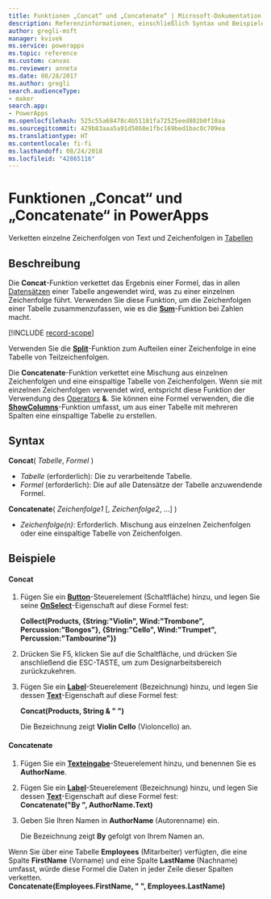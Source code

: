 ```yaml
---
title: Funktionen „Concat“ und „Concatenate“ | Microsoft-Dokumentation
description: Referenzinformationen, einschließlich Syntax und Beispielen, für die Funktionen „Concat“ und „Concatenate“ in PowerApps
author: gregli-msft
manager: kvivek
ms.service: powerapps
ms.topic: reference
ms.custom: canvas
ms.reviewer: anneta
ms.date: 08/28/2017
ms.author: gregli
search.audienceType:
- maker
search.app:
- PowerApps
ms.openlocfilehash: 525c55a68478c4b51181fa72525eed802b0f10aa
ms.sourcegitcommit: 429b83aaa5a91d5868e1fbc169bed1bac0c709ea
ms.translationtype: HT
ms.contentlocale: fi-fi
ms.lasthandoff: 08/24/2018
ms.locfileid: "42865116"
---
```

# <a name="concat-and-concatenate-functions-in-powerapps"></a>Funktionen „Concat“ und „Concatenate“ in PowerApps
Verketten einzelne Zeichenfolgen von Text und Zeichenfolgen in [Tabellen](../working-with-tables.md)

## <a name="description"></a>Beschreibung
Die **Concat**-Funktion verkettet das Ergebnis einer Formel, das in allen [Datensätzen](../working-with-tables.md#records) einer Tabelle angewendet wird, was zu einer einzelnen Zeichenfolge führt. Verwenden Sie diese Funktion, um die Zeichenfolgen einer Tabelle zusammenzufassen, wie es die **[Sum](function-aggregates.md)**-Funktion bei Zahlen macht.

[!INCLUDE [record-scope](../../../includes/record-scope.md)]

Verwenden Sie die **[Split](function-split.md)**-Funktion zum Aufteilen einer Zeichenfolge in eine Tabelle von Teilzeichenfolgen.

Die **Concatenate**-Funktion verkettet eine Mischung aus einzelnen Zeichenfolgen und eine einspaltige Tabelle von Zeichenfolgen. Wenn sie mit einzelnen Zeichenfolgen verwendet wird, entspricht diese Funktion der Verwendung des [Operators](operators.md) **&**. Sie können eine Formel verwenden, die die **[ShowColumns](function-table-shaping.md)**-Funktion umfasst, um aus einer Tabelle mit mehreren Spalten eine einspaltige Tabelle zu erstellen.

## <a name="syntax"></a>Syntax
**Concat**( *Tabelle*, *Formel* )

* *Tabelle* (erforderlich):  Die zu verarbeitende Tabelle.
* *Formel* (erforderlich):  Die auf alle Datensätze der Tabelle anzuwendende Formel.

**Concatenate**( *Zeichenfolge1* [, *Zeichenfolge2*, ...] )

* *Zeichenfolge(n)*: Erforderlich.  Mischung aus einzelnen Zeichenfolgen oder eine einspaltige Tabelle von Zeichenfolgen.

## <a name="examples"></a>Beispiele
#### <a name="concat"></a>Concat
1. Fügen Sie ein **[Button](../controls/control-button.md)**-Steuerelement (Schaltfläche) hinzu, und legen Sie seine **[OnSelect](../controls/properties-core.md)**-Eigenschaft auf diese Formel fest:
   
    **Collect(Products, {String:"Violin", Wind:"Trombone", Percussion:"Bongos"}, {String:"Cello", Wind:"Trumpet", Percussion:"Tambourine"})**
2. Drücken Sie F5, klicken Sie auf die Schaltfläche, und drücken Sie anschließend die ESC-TASTE, um zum Designarbeitsbereich zurückzukehren.
3. Fügen Sie ein **[Label](../controls/control-text-box.md)**-Steuerelement (Bezeichnung) hinzu, und legen Sie dessen **[Text](../controls/properties-core.md)**-Eigenschaft auf diese Formel fest:
   
    **Concat(Products, String & " ")**
   
    Die Bezeichnung zeigt **Violin Cello** (Violoncello) an.

#### <a name="concatenate"></a>Concatenate
1. Fügen Sie ein **[Texteingabe](../controls/control-text-input.md)**-Steuerelement hinzu, und benennen Sie es **AuthorName**.
2. Fügen Sie ein **[Label](../controls/control-text-box.md)**-Steuerelement (Bezeichnung) hinzu, und legen Sie dessen **[Text](../controls/properties-core.md)**-Eigenschaft auf diese Formel fest:<br>
   **Concatenate("By ", AuthorName.Text)**
3. Geben Sie Ihren Namen in **AuthorName** (Autorenname) ein.
   
    Die Bezeichnung zeigt **By** gefolgt von Ihrem Namen an.

Wenn Sie über eine Tabelle **Employees** (Mitarbeiter) verfügten, die eine Spalte **FirstName** (Vorname) und eine Spalte **LastName** (Nachname) umfasst, würde diese Formel die Daten in jeder Zeile dieser Spalten verketten.
<br>**Concatenate(Employees.FirstName, " ", Employees.LastName)**

